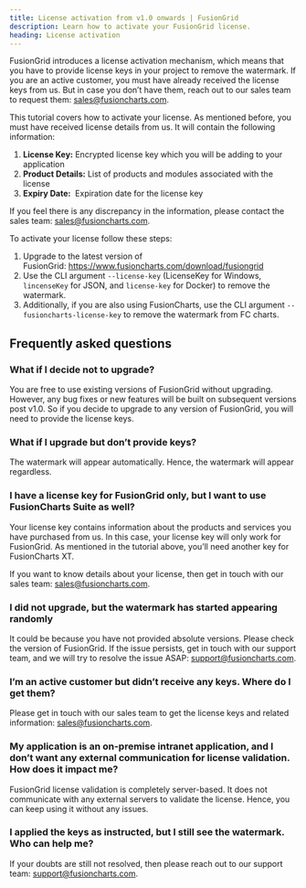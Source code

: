 ```yaml
---
title: License activation from v1.0 onwards | FusionGrid
description: Learn how to activate your FusionGrid license.
heading: License activation
---
```


FusionGrid introduces a license activation mechanism, which means that you have to provide license keys in your project to remove the watermark. If you are an active customer, you must have already received the license keys from us. But in case you don’t have them, reach out to our sales team to request them: sales@fusioncharts.com.

This tutorial covers how to activate your license. As mentioned before, you must have received license details from us. It will contain the following information:

1. **License Key:** Encrypted license key which you will be adding to your application
2. **Product Details:** List of products and modules associated with the license
3. **Expiry Date:**  Expiration date for the license key

If you feel there is any discrepancy in the information, please contact the sales team: sales@fusioncharts.com.

To activate your license follow these steps:

1. Upgrade to the latest version of FusionGrid: <https://www.fusioncharts.com/download/fusiongrid>
2. Use the CLI argument `--license-key` (LicenseKey for Windows, `lincenseKey` for JSON, and `license-key` for Docker) to remove the watermark.
3. Additionally, if you are also using FusionCharts, use the CLI argument `--fusioncharts-license-key` to remove the watermark from FC charts.

## Frequently asked questions

### What if I decide not to upgrade?

You are free to use existing versions of FusionGrid without upgrading. However, any bug fixes or new features will be built on subsequent versions post v1.0. So if you decide to upgrade to any version of FusionGrid, you will need to provide the license keys.

### What if I upgrade but don’t provide keys?

The watermark will appear automatically. Hence, the watermark will appear regardless.

### I have a license key for FusionGrid only, but I want to use FusionCharts Suite as well?

Your license key contains information about the products and services you have purchased from us. In this case, your license key will only work for FusionGrid. As mentioned in the tutorial above, you’ll need another key for FusionCharts XT.

If you want to know details about your license, then get in touch with our sales team: sales@fusioncharts.com.

### I did not upgrade, but the watermark has started appearing randomly

It could be because you have not provided absolute versions. Please check the version of FusionGrid. If the issue persists, get in touch with our support team, and we will try to resolve the issue ASAP: support@fusioncharts.com.

### I’m an active customer but didn’t receive any keys. Where do I get them?

Please get in touch with our sales team to get the license keys and related information: sales@fusioncharts.com.

### My application is an on-premise intranet application, and I don’t want any external communication for license validation. How does it impact me?

FusionGrid license validation is completely server-based. It does not communicate with any external servers to validate the license. Hence, you can keep using it without any issues.

### I applied the keys as instructed, but I still see the watermark. Who can help me?

If your doubts are still not resolved, then please reach out to our support team: support@fusioncharts.com.
